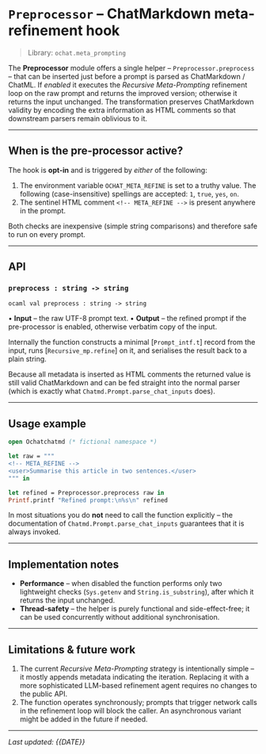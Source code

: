 # `Preprocessor` – ChatMarkdown meta-refinement hook

> Library: `ochat.meta_prompting`

The **Preprocessor** module offers a single helper – `Preprocessor.preprocess` –
that can be inserted just before a prompt is parsed as ChatMarkdown / ChatML.
If *enabled* it executes the *Recursive Meta-Prompting* refinement loop on the
raw prompt and returns the improved version; otherwise it returns the input
unchanged.  The transformation preserves ChatMarkdown validity by encoding the
extra information as HTML comments so that downstream parsers remain oblivious
to it.

---

## When is the pre-processor active?

The hook is **opt-in** and is triggered by *either* of the following:

1. The environment variable `OCHAT_META_REFINE` is set to a truthy value.  The
   following (case-insensitive) spellings are accepted: `1`, `true`, `yes`,
   `on`.
2. The sentinel HTML comment `<!-- META_REFINE -->` is present anywhere in the
   prompt.

Both checks are inexpensive (simple string comparisons) and therefore safe to
run on every prompt.

---

## API

### `preprocess : string -> string`

``ocaml
val preprocess : string -> string
``

• **Input**  – the raw UTF-8 prompt text.
• **Output** – the refined prompt if the pre-processor is enabled, otherwise
  verbatim copy of the input.

Internally the function constructs a minimal [`Prompt_intf.t`] record from the
input, runs [`Recursive_mp.refine`] on it, and serialises the result back to a
plain string.

Because all metadata is inserted as HTML comments the returned value is still
valid ChatMarkdown and can be fed straight into the normal parser (which is
exactly what `Chatmd.Prompt.parse_chat_inputs` does).

---

## Usage example

```ocaml
open Ochatchatmd (* fictional namespace *)

let raw = """
<!-- META_REFINE -->
<user>Summarise this article in two sentences.</user>
""" in

let refined = Preprocessor.preprocess raw in
Printf.printf "Refined prompt:\n%s\n" refined
```

In most situations you do **not** need to call the function explicitly – the
documentation of `Chatmd.Prompt.parse_chat_inputs` guarantees that it is always
invoked.

---

## Implementation notes

* **Performance** – when disabled the function performs only two lightweight
  checks (`Sys.getenv` and `String.is_substring`), after which it returns the
  input unchanged.
* **Thread-safety** – the helper is purely functional and side-effect-free; it
  can be used concurrently without additional synchronisation.

---

## Limitations & future work

1. The current *Recursive Meta-Prompting* strategy is intentionally simple – it
   mostly appends metadata indicating the iteration.  Replacing it with a more
   sophisticated LLM-based refinement agent requires no changes to the public
   API.
2. The function operates synchronously; prompts that trigger network calls in
   the refinement loop will block the caller.  An asynchronous variant might
   be added in the future if needed.

---

_Last updated: {{DATE}}_

